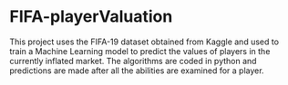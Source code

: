 # FIFA-playerValuation
This project uses the FIFA-19 dataset obtained from Kaggle and used to train a Machine Learning model to predict the values of players in the currently inflated market. The algorithms are coded in python and predictions are made after all the abilities are examined for a player. 
